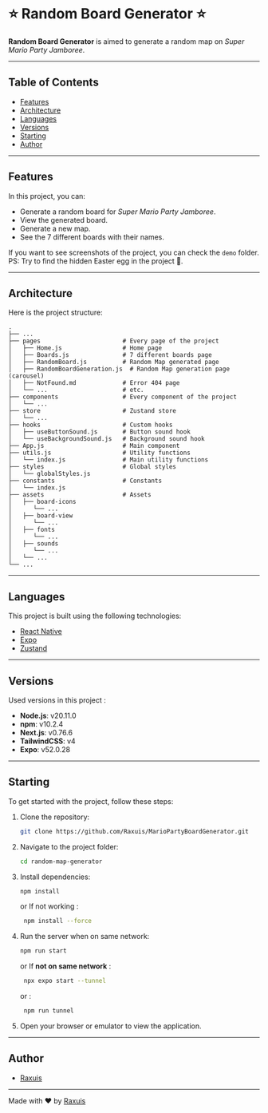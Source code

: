 # ⭐️ Random Board Generator ⭐️

**Random Board Generator** is aimed to generate a random map on *Super Mario Party Jamboree*.

---

## Table of Contents

- [Features](#features)
- [Architecture](#architecture)
- [Languages](#languages)
- [Versions](#versions)
- [Starting](#starting)
- [Author](#author)

---

## Features

In this project, you can:

- Generate a random board for *Super Mario Party Jamboree*.
- View the generated board.
- Generate a new map.
- See the 7 different boards with their names.

If you want to see screenshots of the project, you can check the `demo` folder.
PS: Try to find the hidden Easter egg in the project 🥚.

---

## Architecture

Here is the project structure:

    .
    ├── ...
    ├── pages                       # Every page of the project
    │   ├── Home.js                 # Home page
    │   ├── Boards.js               # 7 different boards page
    │   ├── RandomBoard.js          # Random Map generated page
    │   ├── RandomBoardGeneration.js  # Random Map generation page (carousel)
    │   ├── NotFound.md             # Error 404 page
    │   └── ...                     # etc.
    ├── components                  # Every component of the project
    │   └── ...                     
    ├── store                       # Zustand store
    │   └── ...
    ├── hooks                       # Custom hooks
    │   ├── useButtonSound.js       # Button sound hook
    │   └── useBackgroundSound.js   # Background sound hook
    ├── App.js                      # Main component
    ├── utils.js                    # Utility functions
    │   └── index.js                # Main utility functions
    ├── styles                      # Global styles
    │   └── globalStyles.js
    ├── constants                   # Constants
    │   └── index.js
    ├── assets                      # Assets
    │   ├── board-icons
    │      └── ...
    │   ├── board-view
    │      └── ...
    │   ├── fonts
    │      └── ...
    │   ├── sounds
    │      └── ...
    │   └── ...
    └── ...

---

## Languages

This project is built using the following technologies:

- [React Native](https://reactnative.dev/)
- [Expo](https://expo.dev/)
- [Zustand](https://zustand-demo.pmnd.rs/)

---

## Versions

Used versions in this project :

- **Node.js**: v20.11.0
- **npm**: v10.2.4
- **Next.js**: v0.76.6
- **TailwindCSS**: v4
- **Expo**: v52.0.28

---

## Starting

To get started with the project, follow these steps:

1. Clone the repository:
   ```bash
   git clone https://github.com/Raxuis/MarioPartyBoardGenerator.git
   ```

2. Navigate to the project folder:
   ```bash
   cd random-map-generator
   ```

3. Install dependencies:
   ```bash
   npm install 
   ```
   or If not working :
    ```bash
     npm install --force
    ```

4. Run the server when on same network:
   ```bash
   npm run start
   ```
   or If **not on same network** :
    ```bash
     npx expo start --tunnel
    ```
   or :
    ```bash
     npm run tunnel
    ```

5. Open your browser or emulator to view the application.

---

## Author

- [Raxuis](https://github.com/Raxuis)

---

Made with ❤️ by [Raxuis](https://github.com/Raxuis)